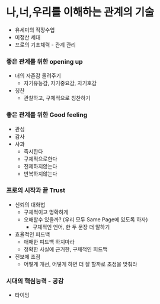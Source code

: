 # 나,너,우리를 이해하는 관계의 기술
* 유세미의 직장수업
* 미정산 세대
* 프로의 기초체력 - 관계 관리

### 좋은 관계를 위한 opening up
* 너의 자존감 올려주기
  * 자기유능감, 자기중요감, 자기호감
* 칭찬
  * 관찰하고, 구체적으로 칭찬하기  
### 좋은 관계를 위한 Good feeling
* 관심
* 감사
* 사과
  * 즉시한다
  * 구체적으로한다
  * 전제하지않는다
  * 반복하지않는다
### 프로의 시작과 끝 Trust
* 신뢰의 대화법
  * 구체적이고 명확하게
  * 오해할수 있을까? (우리 모두 Same Page에 있도록 하자)
    * 구체적인 언어, 한 두 문장 더 말하기
* 효율적인 피드백
  * 애매한 피드백 하지마라
  * 정확한 사실에 근거한, 구체적인 피드백
* 진보에 초점
  * 어떻게 개선, 어떻게 하면 더 잘 할까로 초점을 맞춰라
   
### 시대의 핵심능력 - 공감
* 타이밍









